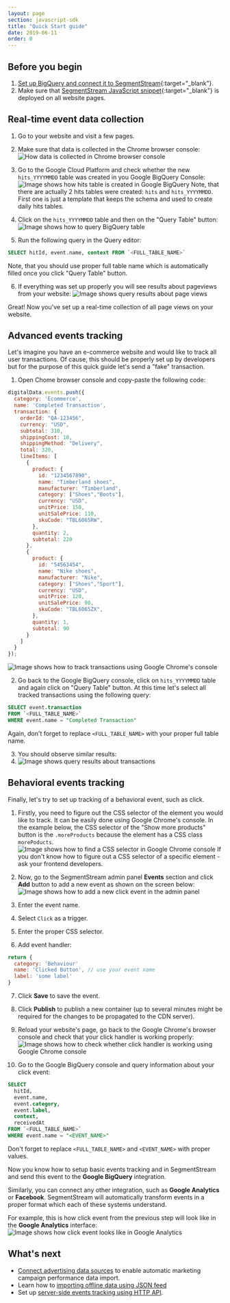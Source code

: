 ```yaml
---
layout: page
section: javascript-sdk
title: "Quick Start guide"
date: 2019-06-11
order: 0
---
```


## Before you begin

1. [Set up BigQuery and connect it to SegmentStream](/bigquery/overview){:target="_blank"}.
2. Make sure that [SegmentStream JavaScript snippet](/javascript-sdk/snippet){:target="_blank"} is deployed on all website pages.

## Real-time event data collection

1. Go to your website and visit a few pages.

2. Make sure that data is collected in the Chrome browser console:
![How data is collected in Chrome browser console](/img/for-analyst/quickstart/bigquery-collect-console.png)

3. Go to the Google Cloud Platform and check whether the new `hits_YYYYMMDD` table was created in you Google BigQuery Console:
![Image shows how hits table is created in Google BigQuery](/img/for-analyst/quickstart/bigquery_hits_table.png)
Note, that there are actually 2 hits tables were created: `hits` and `hits_YYYYMMDD`. First one is just a template that keeps the schema and used to create daily hits tables.

4. Click on the `hits_YYYYMMDD` table and then on the "Query Table" button:
![Image shows how to query BigQuery table](/img/for-analyst/quickstart/bigquery_query_table.png)

5. Run the following query in the Query editor:
```sql
SELECT hitId, event.name, context FROM `<FULL_TABLE_NAME>`
```
Note, that you should use proper full table name which is automatically filled once you click "Query Table" button.

6. If everything was set up properly you will see results about pageviews from your website:
![Image shows query results about page views](/img/for-analyst/quickstart/bigquery_results_1.png)

Great! Now you've set up a real-time collection of all page views on your website.

## Advanced events tracking

Let's imagine you have an e-commerce website and would like to track all user transactions. Of cause, this should be properly set up by developers but for the purpose of this quick guide let's send a "fake" transaction.

1. Open Chome browser console and copy-paste the following code:
```js
digitalData.events.push({
  category: 'Ecommerce',
  name: 'Completed Transaction',
  transaction: {
    orderId: "QA-123456",
    currency: "USD",
    subtotal: 310,
    shippingCost: 10,
    shippingMethod: "Delivery",
    total: 320,
    lineItems: [
      {
        product: {
          id: "1234567890",
          name: "Timberland shoes",
          manufacturer: "Timberland",
          category: ["Shoes","Boots"],
          currency: "USD",
          unitPrice: 150,
          unitSalePrice: 110,
          skuCode: "TBL6065RW",
        },
        quantity: 2,
        subtotal: 220
      },
      {
        product: {
          id: "54563454",
          name: "Nike shoes",
          manufacturer: "Nike",
          category: ["Shoes","Sport"],
          currency: "USD",
          unitPrice: 120,
          unitSalePrice: 90,
          skuCode: "TBL6065ZX",
        },
        quantity: 1,
        subtotal: 90
      }
    ]
  }
});
```
![Image shows how to track transactions using Google Chrome's console](/img/for-analyst/quickstart/transaction-track.png)

2. Go back to the Google BigQuery console, click on `hits_YYYYMMDD` table and again click on "Query Table" button. At this time let's select all tracked transactions using the following query:
```sql
SELECT event.transaction
FROM `<FULL_TABLE_NAME>`
WHERE event.name = "Completed Transaction"
```
Again, don't forget to replace `<FULL_TABLE_NAME>` with your proper full table name.

3. You should observe similar results:
4. ![Image shows query results about transactions](/img/for-analyst/quickstart/bigquery_results_2_transactions.png)

## Behavioral events tracking

Finally, let's try to set up tracking of a behavioral event, such as click.

1. Firstly, you need to figure out the CSS selector of the element you would like to track. It can be easily done using Google Chrome's console. In the example below, the CSS selector of the "Show more products" button is the `.moreProducts` because the element has a CSS class `morePoducts`.
![Image shows how to find a CSS selector in Google Chrome console](/img/for-analyst/quickstart/click_css_selector_chrome_console.png)
If you don't know how to figure out a CSS selector of a specific element - ask your frontend developers.

2. Now, go to the SegmentStream admin panel **Events** section and click **Add** button to add a new event as shown on the screen below:
![Image shows how to add a new click event in the admin panel](/img/for-analyst/quickstart/admin_panel_click_event_setup.png)

3. Enter the event name.

4. Select `Click` as a trigger.

5. Enter the proper CSS selector.

6. Add event handler:
```js
return {
  category: 'Behaviour'
  name: 'Clicked Button', // use your event name
  label: 'some label'
}
```

7. Click **Save** to save the event.

8. Click **Publish** to publish a new container (up to several minutes might be required for the changes to be propagated to the CDN server).

9. Reload your website's page, go back to the Google Chrome's browser console and check that your click handler is working properly:
![Image shows how to check whether click handler is working using Google Chrome console](/img/for-analyst/quickstart/click_event_debug.png)

10.  Go to the Google BigQuery console and query information about your click event:
```sql
SELECT
  hitId,
  event.name,
  event.category,
  event.label,
  context,
  receivedAt
FROM `<FULL_TABLE_NAME>`
WHERE event.name = "<EVENT_NAME>"
```
Don't forget to replace `<FULL_TABLE_NAME>` and `<EVENT_NAME>` with proper values.

Now you know how to setup basic events tracking and in SegmentStream and send this event to the **Google BigQuery** integration.

Similarly, you can connect any other integration, such as **Google Analytics** or **Facebook**. SegmentStream will automatically transform events in a proper format which each of these systems understand.

For example, this is how click event from the previous step will look like in the **Google Analytics** interface:
![Image shows how click event looks like in Google Analytics](/img/for-analyst/quickstart/click_event_ga.png)

## What's next

* [Connect advertising data sources](/ga-datasources/index) to enable automatic marketing campaign performance data import.
* Learn how to [importing offline data using JSON feed](/guides/json-feed-offline-data-import)
* Set up [server-side events tracking using HTTP API](/http-api/overview).
